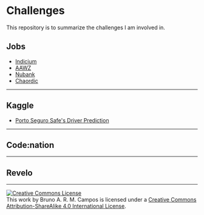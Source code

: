 # Challenges
This repository is to summarize the challenges I am involved in.

## Jobs
- [Indicium](https://github.com/brunocampos01/challenge-indicium)
- [AAWZ](https://github.com/brunocampos01/challenge-aawz)
- [Nubank](https://github.com/brunocampos01/challenge-nubank)
- [Chaordic](https://github.com/brunocampos01/challenge-chaordic)

---
## Kaggle
- [Porto Seguro Safe's Driver Prediction](https://github.com/brunocampos01/porto-seguro-safe-driver-prediction)

---
## Code:nation

---
## Revelo


---
<a rel="license" href="http://creativecommons.org/licenses/by-sa/4.0/"><img alt="Creative Commons License" style="border-width:0" src="https://i.creativecommons.org/l/by-sa/4.0/88x31.png" /></a><br />This work by <span xmlns:cc="http://creativecommons.org/ns#" property="cc:attributionName">Bruno A. R. M. Campos</span> is licensed under a <a rel="license" href="http://creativecommons.org/licenses/by-sa/4.0/">Creative Commons Attribution-ShareAlike 4.0 International License</a>.
